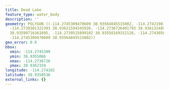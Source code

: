 ```yaml
---
title: Dead Lake
feature_type: water_body
description: ''
geometry: POLYGON ((-114.2745309470609 38.93564845515002, -114.2742198108101 38.93609910800174,
  -114.2739301322393 38.93621594345926, -114.2736726401793 38.93613248958077, -114.2738228438757
  38.93590716361895, -114.2739515899102 38.93558169152126, -114.2743056415028 38.93550658236351,
  -114.2745309470609 38.93564845515002))
geo_error: 0.0
bbox:
  xmin: -114.2745309
  ymin: 38.9355066
  xmax: -114.2736726
  ymax: 38.9362159
longitude: -114.274102
latitude: 38.9358536
external_links: {}
---
```

